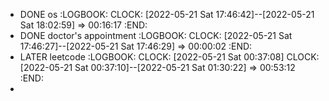 - DONE os
  :LOGBOOK:
  CLOCK: [2022-05-21 Sat 17:46:42]--[2022-05-21 Sat 18:02:59] =>  00:16:17
  :END:
- DONE doctor's appointment
  :LOGBOOK:
  CLOCK: [2022-05-21 Sat 17:46:27]--[2022-05-21 Sat 17:46:29] =>  00:00:02
  :END:
- LATER leetcode
  :LOGBOOK:
  CLOCK: [2022-05-21 Sat 00:37:08]
  CLOCK: [2022-05-21 Sat 00:37:10]--[2022-05-21 Sat 01:30:22] =>  00:53:12
  :END:
-